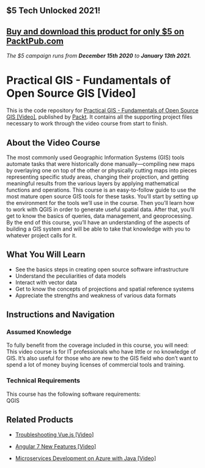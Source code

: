 ## $5 Tech Unlocked 2021!
[Buy and download this product for only $5 on PacktPub.com](https://www.packtpub.com/)
-----
*The $5 campaign         runs from __December 15th 2020__ to __January 13th 2021.__*

# Practical GIS - Fundamentals of Open Source GIS [Video]
This is the code repository for [Practical GIS - Fundamentals of Open Source GIS [Video]](https://www.packtpub.com/application-development/practical-gis-fundamentals-open-source-gis-video?utm_source=github&utm_medium=repository&utm_campaign=9781788621397), published by [Packt](https://www.packtpub.com/?utm_source=github). It contains all the supporting project files necessary to work through the video course from start to finish.
## About the Video Course
The most commonly used Geographic Information Systems (GIS) tools automate tasks that were historically done manually—compiling new maps by overlaying one on top of the other or physically cutting maps into pieces representing specific study areas, changing their projection, and getting meaningful results from the various layers by applying mathematical functions and operations. This course is an easy-to-follow guide to use the most mature open source GIS tools for these tasks.
You’ll start by setting up the environment for the tools we’ll use in the course. Then you’ll learn how to work with QGIS in order to generate useful spatial data. After that, you’ll get to know the basics of queries, data management, and geoprocessing.
By the end of this course, you’ll have an understanding of the aspects of building a GIS system and will be able to take that knowledge with you to whatever project calls for it.

<H2>What You Will Learn</H2>
<DIV class=book-info-will-learn-text>
<UL>
<LI>See the basics steps in creating open source software infrastructure 
<LI>Understand the peculiarities of data models 
<LI>Interact with vector data 
<LI>Get to know the concepts of projections and spatial reference systems 
<LI>Appreciate the strengths and weakness of various data formats </LI></UL></DIV>

## Instructions and Navigation
### Assumed Knowledge
To fully benefit from the coverage included in this course, you will need:<br/>
This video course is for IT professionals who have little or no knowledge of GIS. It’s also useful for those who are new to the GIS field who don’t want to spend a lot of money buying licenses of commercial tools and training.
### Technical Requirements
This course has the following software requirements:<br/>
QGIS

## Related Products
* [Troubleshooting Vue.js [Video]](https://www.packtpub.com/application-development/troubleshooting-vuejs-video?utm_source=github&utm_medium=repository&utm_campaign=9781788993531)

* [Angular 7 New Features [Video]](https://www.packtpub.com/web-development/angular-7-new-features-video?utm_source=github&utm_medium=repository&utm_campaign=9781789619683)

* [Microservices Development on Azure with Java [Video]](https://www.packtpub.com/virtualization-and-cloud/microservices-development-azure-java-video?utm_source=github&utm_medium=repository&utm_campaign=9781789808858)

